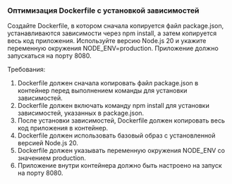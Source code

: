 
### Оптимизация Dockerfile с установкой зависимостей

Создайте Dockerfile, в котором сначала копируется файл package.json, устанавливаются зависимости через npm install, а затем копируется весь код приложения. Используйте версию Node.js 20 и укажите переменную окружения NODE_ENV=production. Приложение должно запускаться на порту 8080.

Требования:
1. Dockerfile должен сначала копировать файл package.json в контейнер перед выполнением команды для установки зависимостей. 
2. Dockerfile должен включать команду npm install для установки зависимостей, указанных в package.json. 
3. После установки зависимостей, Dockerfile должен копировать весь код приложения в контейнер. 
4. Dockerfile должен использовать базовый образ с установленной версией Node.js 20. 
5. Dockerfile должен указывать переменную окружения NODE_ENV со значением production. 
6. Приложение внутри контейнера должно быть настроено на запуск на порту 8080.